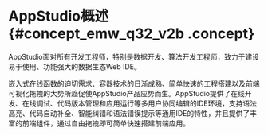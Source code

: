 # AppStudio概述 {#concept_emw_q32_v2b .concept}

AppStudio面对所有开发工程师，特别是数据开发、算法开发工程师，致力于建设易于使用、功能强大的数据生态Web IDE。

嵌入式在线函数的迫切需求、容器技术的日渐成熟、简单快速的工程搭建以及前端可视化拖拽的大势所趋促使AppStudio产品应势而生。AppStudio提供了在线开发、在线调试、代码版本管理和应用运行等多用户协同编辑的IDE环境，支持语法高亮、代码自动补全、智能纠错和语法错误提示等通用IDE的特性，并且提供了丰富的前端组件，通过自由拖拽即可简单快速搭建前端应用。


